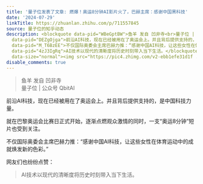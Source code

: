 ```yaml
---
title: '量子位发表了文章: 燃爆！奥运8分钟AI影片火了，巴赫主席：感谢中国黑科技'
date: '2024-07-29'
linkTitle: https://zhuanlan.zhihu.com/p/711557845
source: 量子位的知乎动态
description: <blockquote data-pid="WBeGptBW">鱼羊 发自 凹非寺<br>量子位 | 公众号 QbitAI</blockquote><p
  data-pid="DEZgOjga">前沿AI科技，现在已经被用在了奥运会上。并且背后提供支持的，是中国科技力量。</p><p data-pid="yfUDO0id">就在巴黎奥运会比赛日正式开始，逐渐点燃观众激情的同时，一支“奥运8分钟”短片也受到关注。</p><p
  data-pid="M_T6BzEE">不仅国际奥委会主席巴赫力推：“感谢中国AI科技，让这些女性在体育运动中的成就焕发新的色彩。”</p><p data-pid="2SjCPrTq">网友们也纷纷点赞：</p><blockquote
  data-pid="4zJ3IgRq">AI技术以现代的清晰度将历史时刻带入当下生活。</blockquote><p class="ztext-empty-paragraph"><br></p><figure
  data-size="normal"><img src="https://pic4.zhimg.com/v2-ebb1efe31d1f ...
disable_comments: true
---
```

<blockquote data-pid="WBeGptBW">鱼羊 发自 凹非寺<br>量子位 | 公众号 QbitAI</blockquote><p data-pid="DEZgOjga">前沿AI科技，现在已经被用在了奥运会上。并且背后提供支持的，是中国科技力量。</p><p data-pid="yfUDO0id">就在巴黎奥运会比赛日正式开始，逐渐点燃观众激情的同时，一支“奥运8分钟”短片也受到关注。</p><p data-pid="M_T6BzEE">不仅国际奥委会主席巴赫力推：“感谢中国AI科技，让这些女性在体育运动中的成就焕发新的色彩。”</p><p data-pid="2SjCPrTq">网友们也纷纷点赞：</p><blockquote data-pid="4zJ3IgRq">AI技术以现代的清晰度将历史时刻带入当下生活。</blockquote><p class="ztext-empty-paragraph"><br></p><figure data-size="normal"><img src="https://pic4.zhimg.com/v2-ebb1efe31d1f ...